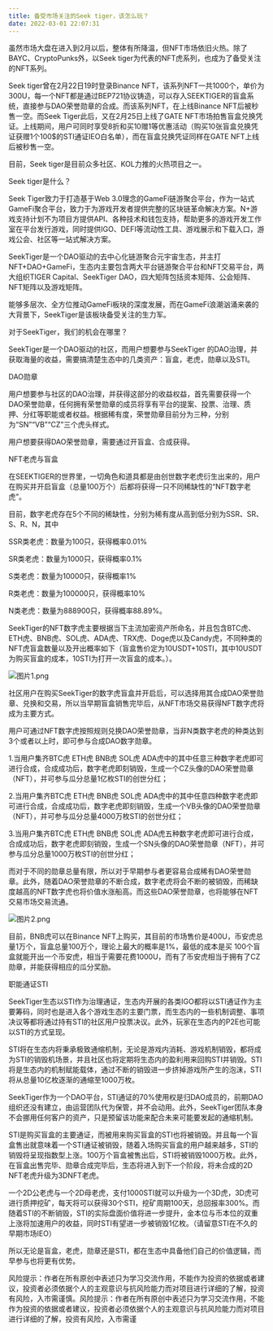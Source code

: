 ```yaml
---
title: 备受市场关注的Seek tiger，该怎么玩？
date: 2022-03-01 22:07:31
---
```

虽然市场大盘在进入到2月以后，整体有所降温，但NFT市场依旧火热。除了BAYC、CryptoPunks外，以Seek tiger为代表的NFT虎系列，也成为了备受关注的NFT系列。

 

Seek tiger曾在2月22日19时登录Binance NFT，该系列NFT一共1000个，单价为300U，每一个NFT都是通过BEP721协议铸造，可以存入SEEKTIGER的盲盒系统，直接参与DAO荣誉勋章的合成。而该系列NFT，在上线Binance NFT后被秒售一空。而Seek Tiger此后，又在2月25日上线了GATE NFT市场拍售盲盒兑换凭证。上线期间，用户可同时享受8折和买10赠1等优惠活动（购买10张盲盒兑换凭证获赠1个100$的STI通证IEO白名单），而在盲盒兑换凭证同样在GATE NFT上线 后被秒售一空。

 

目前，Seek tiger是目前众多社区、KOL力推的火热项目之一。

 

Seek tiger是什么？

 

Seek Tiger致力于打造基于Web 3.0理念的GameFi链游聚合平台，作为一站式GameFi聚合平台，致力于为游戏开发者提供完整的区块链革命解决方案。N+游戏支持计划不为项目方提供API、各种技术和钱包支持，帮助更多的游戏开发工作室在平台发行游戏，同时提供IGO、DEFI等流动性工具、游戏展示和下载入口，游戏公会、社区等一站式解决方案。

 

SeekTiger是⼀个DAO驱动的去中⼼化链游聚合元宇宙生态，并主打NFT+DAO+GameFi，生态内主要包含两大平台链游聚合平台和NFT交易平台，两大组织TIGER Capital、SeekTiger DAO，四大矩阵包括资本矩阵、公会矩阵、NFT矩阵以及游戏矩阵。

 

能够多层次、全方位推动GameFi板块的深度发展，而在GameFi浪潮汹涌来袭的大背景下，SeekTiger是该板块备受关注的生力军。

 

对于SeekTiger，我们的机会在哪里？

 

SeekTiger是一个DAO驱动的社区，而用户想要参与SeekTiger 的DAO治理，并获取海量的收益，需要搞清楚生态中的几类资产：盲盒，老虎，勋章以及STI。

 

DAO勋章

 

用户想要参与社区的DAO治理，并获得这部分的收益权益，首先需要获得一个DAO荣誉勋章，任何拥有荣誉勋章的成员将享有平台的提案、投票、治理、质押、分红等职能或者权益。根据稀有度，荣誉勋章目前分为三种，分别为“SN”“VB”“CZ”三个虎头样式。

 

用户想要获得DAO荣誉勋章，需要通过开盲盒、合成获得。

 

NFT老虎与盲盒

 

在SEEKTIGER的世界里，一切角色和道具都是由创世数字老虎衍生出来的，用户在购买并开启盲盒（总量100万个）后都将获得一只不同稀缺性的“NFT数字老虎”。

 

目前，数字老虎存在5个不同的稀缺性，分别为稀有度从高到低分别为SSR、SR、S、R、N，其中

 

SSR类老虎：数量为100只，获得概率0.01%

SR类老虎：数量为1000只，获得概率0.1%

S类老虎：数量为10000只，获得概率1%

R类老虎：数量为100000只，获得概率10%

N类老虎：数量为888900只，获得概率88.89%。

 

SeekTiger的NFT数字虎主要根据当下主流加密资产所命名，并且包含BTC虎、ETH虎、BNB虎、SOL虎、ADA虎、TRX虎、Doge虎以及Candy虎，不同种类的NFT虎盲盒数量以及开出概率如下（盲盒售价定为10USDT+10STI，其中10USDT为购买盲盒的成本，10STI为打开一次盲盒的成本。）。

 

 
![图片1.png](https://smartsignature-img.oss-cn-hongkong.aliyuncs.com/article/2022/03/01/22e70cffdbef9132f6df93944f8be853.png)


 

社区用户在购买SeekTiger的数字虎盲盒并开启后，可以选择用其合成DAO荣誉勋章、兑换和交易，所以当早期盲盒销售完毕后，从NFT市场交易获得NFT数字虎将成为主要方式。

 

用户可通过NFT数字虎按照规则兑换DAO荣誉勋章，当非N类数字老虎的种类达到3个或者以上时，即可参与合成DAO数字勋章。

 

1.当用户集齐BTC虎 ETH虎 BNB虎 SOL虎 ADA虎中的其中任意三种数字老虎即可进行合成，合成成功后，数字老虎即刻销毁，生成一个CZ头像的DAO荣誉勋章（NFT），并可参与瓜分总量1亿枚STI的创世分红；

 

2.当用户集齐BTC虎 ETH虎 BNB虎 SOL虎 ADA虎中的其中任意四种数字老虎即可进行合成，合成成功后，数字老虎即刻销毁，生成一个VB头像的DAO荣誉勋章（NFT），并可参与瓜分总量4000万枚STI的创世分红；

 

3.当用户集齐BTC虎 ETH虎 BNB虎 SOL虎 ADA虎五种数字老虎即可进行合成，合成成功后，数字老虎即刻销毁，生成一个SN头像的DAO荣誉勋章（NFT），并可参与瓜分总量1000万枚STI的创世分红；

 

而对于不同的勋章总量有限，所以对于早期参与者更容易合成稀有DAO荣誉勋章。此外，随着DAO荣誉勋章的不断合成，数字老虎将会不断的被销毁，而稀缺度越高的NFT数字虎也将价值水涨船高。而这些DAO荣誉勋章，也将能够在NFT交易市场交易流通。

 

 
![图片2.png](https://smartsignature-img.oss-cn-hongkong.aliyuncs.com/article/2022/03/01/3b2f94532dbb82aa97de89bbe6c89d34.png)


 

目前，BNB虎可以在Binance NFT上购买，其目前的市场售价是400U，币安虎总量1万个，盲盒总量100万个，理论上最大的概率是1%，最低的成本是买 100个盲盒就能开出一个币安虎，相当于需要花费1000U，而有了币安虎相当于拥有了CZ勋章，并能获得相应的瓜分奖励。

 

职能通证STI

 

SeekTiger生态以STI作为治理通证，生态内开展的各类IGO都将以STI通证作为主要筹码，同时也是进入各个游戏生态的主要门票，而生态内的一些机制调整、事项决议等都将通过持有STI的社区用户投票决议。此外，玩家在生态内的P2E也可能以STI的方式呈现。

 

STI将在生态内将秉承极致通缩机制，无论是游戏内消耗、游戏机制销毁，都将成为STI的销毁机场景，并且社区也将定期将生态内的盈利用来回购STI并销毁。STI将是生态内的机制赋能载体，通过不断的销毁进一步挤掉游戏所产生的泡沫，STI将从总量10亿枚逐渐的通缩至1000万枚。

 

SeekTiger作为一个DAO平台，STI通证的70%使用权是归DAO成员的，前期DAO组织还没有建立，由运营团队代为保管，并不会动用。此外，SeekTiger团队本身不会挪用任何客户的资产，只是预留该功能来配合未来可能要发起的通缩机制。

 

STI是购买盲盒的主要通证，而被用来购买盲盒的STI也将被销毁。并且每一个盲盒售出就意味着一个STI通证被销毁，随着入场购买盲盒的用户越来越多，STI的销毁将呈现指数型上涨。100万个盲盒被售出后，STI将被销毁1000万枚。此外，在盲盒出售完毕、勋章合成完毕后，生态将进入到下一个阶段，将未合成的2D NFT老虎升级为3DNFT老虎。

 

一个2D公老虎与一个2D母老虎，支付1000STI就可以升级为一个3D虎，3D虎可进行质押挖矿，每天将可以获得30个STI，挖矿周期100天，总回报率300%。而随着STI的不断销毁，STI的实际盘面价值将进一步提升，金本位与币本位的双重上涨将加速用户的收益，同时STI有望进一步被销毁1亿枚。（请留意STI在不久的早期市场IEO）

 

所以无论是盲盒，老虎，勋章还是STI，都在生态中具备他们自己的价值逻辑，而早参与也将更有优势。

风险提示：作者在所有原创中表述只为学习交流作用，不能作为投资的依据或者建议，投资者必须依据个人的主观意识与抗风险能力而对项目进行详细的了解，投资有风险，入市需谨慎。风险提示：作者在所有原创中表述只为学习交流作用，不能作为投资的依据或者建议，投资者必须依据个人的主观意识与抗风险能力而对项目进行详细的了解，投资有风险，入市需谨